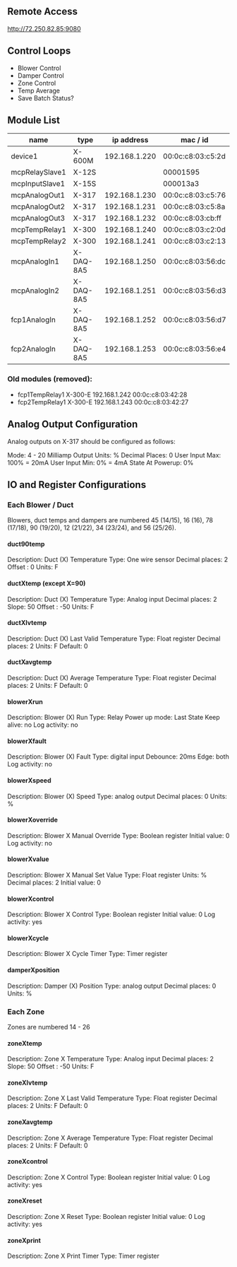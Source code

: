 ## Remote Access

http://72.250.82.85:9080

## Control Loops

* Blower Control
* Damper Control
* Zone Control
* Temp Average
* Save Batch Status?

## Module List

| name           | type      | ip address    | mac / id          |
| -------------- | --------- | ------------- | ----------------- |
| device1        | X-600M    | 192.168.1.220 | 00:0c:c8:03:c5:2d |
| mcpRelaySlave1 | X-12S     |               | 00001595          |
| mcpInputSlave1 | X-15S     |               | 000013a3          |
| mcpAnalogOut1  | X-317     | 192.168.1.230 | 00:0c:c8:03:c5:76 |
| mcpAnalogOut2  | X-317     | 192.168.1.231 | 00:0c:c8:03:c5:8a |
| mcpAnalogOut3  | X-317     | 192.168.1.232 | 00:0c:c8:03:cb:ff |
| mcpTempRelay1  | X-300     | 192.168.1.240 | 00:0c:c8:03:c2:0d |
| mcpTempRelay2  | X-300     | 192.168.1.241 | 00:0c:c8:03:c2:13 |
| mcpAnalogIn1   | X-DAQ-8A5 | 192.168.1.250 | 00:0c:c8:03:56:dc |
| mcpAnalogIn2   | X-DAQ-8A5 | 192.168.1.251 | 00:0c:c8:03:56:d3 |
| fcp1AnalogIn   | X-DAQ-8A5 | 192.168.1.252 | 00:0c:c8:03:56:d7 |
| fcp2AnalogIn   | X-DAQ-8A5 | 192.168.1.253 | 00:0c:c8:03:56:e4 |

### Old modules (removed):

- fcp1TempRelay1 X-300-E 192.168.1.242 00:0c:c8:03:42:28
- fcp2TempRelay1 X-300-E 192.168.1.243 00:0c:c8:03:42:27

## Analog Output Configuration

Analog outputs on X-317 should be configured as follows:

Mode: 4 - 20 Milliamp Output
Units: %
Decimal Places: 0
User Input Max: 100% = 20mA
User Input Min: 0% = 4mA
State At Powerup: 0%

## IO and Register Configurations

### Each Blower / Duct

Blowers, duct temps and dampers are numbered 45 (14/15), 16 (16), 78 (17/18), 90 (19/20), 12 (21/22), 34 (23/24), and 56 (25/26).

#### duct90temp

Description: Duct (X) Temperature
Type: One wire sensor
Decimal places: 2
Offset : 0
Units: F

#### ductXtemp (except X=90)

Description: Duct (X) Temperature
Type: Analog input
Decimal places: 2
Slope: 50
Offset : -50
Units: F

#### ductXlvtemp

Description: Duct (X) Last Valid Temperature
Type: Float register
Decimal places: 2
Units: F
Default: 0

#### ductXavgtemp

Description: Duct (X) Average Temperature
Type: Float register
Decimal places: 2
Units: F
Default: 0

#### blowerXrun

Description: Blower (X) Run
Type: Relay
Power up mode: Last State
Keep alive: no
Log activity: no

#### blowerXfault

Description: Blower (X) Fault
Type: digital input
Debounce: 20ms
Edge: both
Log activity: no

#### blowerXspeed

Description: Blower (X) Speed
Type: analog output
Decimal places: 0
Units: %

#### blowerXoverride

Description: Blower X Manual Override
Type: Boolean register
Initial value: 0
Log activity: no

#### blowerXvalue

Description: Blower X Manual Set Value
Type: Float register
Units: %
Decimal places: 2
Initial value: 0

#### blowerXcontrol

Description: Blower X Control
Type: Boolean register
Initial value: 0
Log activity: yes

#### blowerXcycle

Description: Blower X Cycle Timer
Type: Timer register

#### damperXposition

Description: Damper (X) Position
Type: analog output
Decimal places: 0
Units: %

### Each Zone

Zones are numbered 14 - 26

#### zoneXtemp

Description: Zone X Temperature
Type: Analog input
Decimal places: 2
Slope: 50
Offset : -50
Units: F

#### zoneXlvtemp

Description: Zone X Last Valid Temperature
Type: Float register
Decimal places: 2
Units: F
Default: 0

#### zoneXavgtemp

Description: Zone X Average Temperature
Type: Float register
Decimal places: 2
Units: F
Default: 0

#### zoneXcontrol

Description: Zone X Control
Type: Boolean register
Initial value: 0
Log activity: yes

#### zoneXreset

Description: Zone X Reset
Type: Boolean register
Initial value: 0
Log activity: yes

#### zoneXprint

Description: Zone X Print Timer
Type: Timer register
